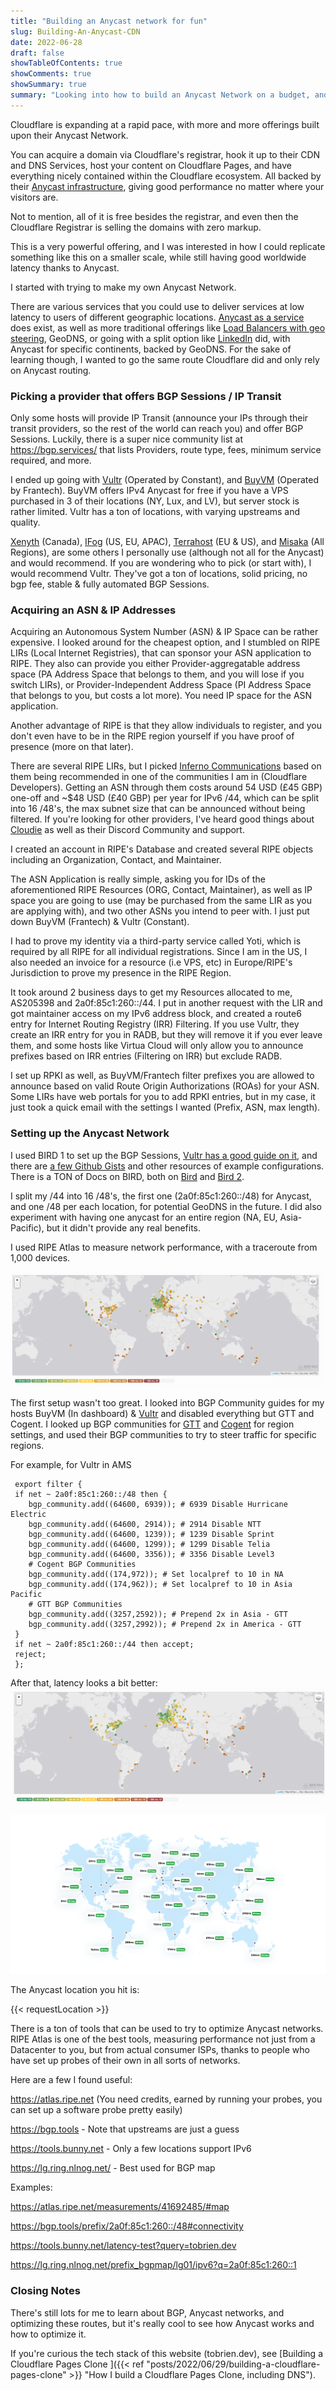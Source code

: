 ```yaml
---
title: "Building an Anycast network for fun"
slug: Building-An-Anycast-CDN
date: 2022-06-28
draft: false
showTableOfContents: true
showComments: true
showSummary: true
summary: "Looking into how to build an Anycast Network on a budget, and optimizing Anycast routing."
---
```


Cloudflare is expanding at a rapid pace, with more and more offerings built upon their Anycast Network.

You can acquire a domain via Cloudflare's registrar, hook it up to their CDN and DNS Services, host your content on Cloudflare Pages, and have everything nicely contained within the Cloudflare ecosystem. All backed by their [Anycast infrastructure](https://www.cloudflare.com/learning/cdn/glossary/anycast-network/), giving good performance no matter where your visitors are.

 Not to mention, all of it is free besides the registrar, and even then the Cloudflare Registrar is selling the domains with zero markup.

This is a very powerful offering, and I was interested in how I could replicate something like this on a smaller scale, while still having good worldwide latency thanks to Anycast.

I started with trying to make my own Anycast Network.

There are various services that you could use to deliver services at low latency to users of different geographic locations. [Anycast as a service](https://rage4.com/#anycast) does exist, as well as more traditional offerings like [Load Balancers with geo steering](https://developers.cloudflare.com/load-balancing/understand-basics/traffic-steering/steering-policies/geo-steering/), GeoDNS, or going with a split option like [LinkedIn](https://engineering.linkedin.com/network-performance/tcp-over-ip-anycast-pipe-dream-or-reality) did, with Anycast for specific continents, backed by GeoDNS. For the sake of learning though, I wanted to go the same route Cloudflare did and only rely on Anycast routing. 

### Picking a provider that offers BGP Sessions / IP Transit


Only some hosts will provide IP Transit (announce your IPs through their transit providers, so the rest of the world can reach you) and offer BGP Sessions. Luckily, there is a super nice community list at https://bgp.services/ that lists Providers, route type, fees, minimum service required, and more.

I ended up going with [Vultr](https://www.vultr.com/) (Operated by Constant), and [BuyVM](https://buyvm.net/) (Operated by Frantech). BuyVM offers IPv4 Anycast for free if you have a VPS purchased in 3 of their locations (NY, Lux, and LV), but server stock is rather limited. Vultr has a ton of locations, with varying upstreams and quality.

[Xenyth](https://xenyth.net/) (Canada), [IFog](https://ifog.ch/en) (US, EU, APAC), [Terrahost](https://terrahost.com) (EU & US), and [Misaka](https://www.misaka.io/) (All Regions), are some others I personally use (although not all for the Anycast) and would recommend. If you are wondering who to pick (or start with), I would recommend Vultr. They've got a ton of locations, solid pricing, no bgp fee, stable & fully automated BGP Sessions. 

### Acquiring an ASN & IP Addresses

Acquiring an Autonomous System Number (ASN) & IP Space can be rather expensive. I looked around for the cheapest option, and I stumbled on RIPE LIRs (Local Internet Registries), that can sponsor your ASN application to RIPE. They also can provide you either Provider-aggregatable address space (PA Address Space that belongs to them, and you will lose if you switch LIRs), or Provider-Independent Address Space (PI Address Space that belongs to you, but costs a lot more). You need IP space for the ASN application.

Another advantage of RIPE is that they allow individuals to register, and you don't even have to be in the RIPE region yourself if you have proof of presence (more on that later).

There are several RIPE LIRs, but I picked [Inferno Communications](https://infernocomms.com/lir-services) based on them being recommended in one of the communities I am in (Cloudflare Developers). Getting an ASN through them costs around 54 USD (£45 GBP) one-off and ~$48 USD (£40 GBP) per year for IPv6 /44, which can be split into 16 /48's, the max subnet size that can be announced without being filtered. If you're looking for other providers, I've heard good things about [Cloudie](https://my.cloudie.sh/index.php/store/lir-services) as well as their Discord Community and support.

I created an account in RIPE's Database and created several RIPE objects including an Organization, Contact, and Maintainer.

The ASN Application is really simple, asking you for IDs of the aforementioned RIPE Resources (ORG, Contact, Maintainer), as well as IP space you are going to use (may be purchased from the same LIR as you are applying with), and two other ASNs you intend to peer with. I just put down BuyVM (Frantech) & Vultr (Constant).

I had to prove my identity via a third-party service called Yoti, which is required by all RIPE for all individual registrations. Since I am in the US, I also needed an invoice for a resource (i.e VPS, etc) in Europe/RIPE's Jurisdiction to prove my presence in the RIPE Region.

It took around 2 business days to get my Resources allocated to me, AS205398 and 2a0f:85c1:260::/44. I put in another request with the LIR and got maintainer access on my IPv6 address block, and created a route6 entry for Internet Routing Registry (IRR) Filtering. If you use Vultr, they create an IRR entry for you in RADB, but they will remove it if you ever leave them, and some hosts like Virtua Cloud will only allow you to announce prefixes based on IRR entries (Filtering on IRR) but exclude RADB.

I set up RPKI as well, as BuyVM/Frantech filter prefixes you are allowed to announce based on valid Route Origin Authorizations (ROAs) for your ASN. Some LIRs have web portals for you to add RPKI entries, but in my case, it just took a quick email with the settings I wanted (Prefix, ASN, max length).
 
### Setting up the Anycast Network

I used BIRD 1 to set up the BGP Sessions, [Vultr has a good guide on it](https://www.vultr.com/docs/configuring-bgp-on-vultr/), and there are [a few Github Gists](https://gist.github.com/aveao/24524caebc2709dd86ba6ea14728def7) and other resources of example configurations. There is a TON of Docs on BIRD, both on [Bird](https://bird.network.cz/doc/bird-3.html) and [Bird 2](https://bird.network.cz/?get_doc&f=bird.html&v=20).

I split my /44 into 16 /48's, the first one (2a0f:85c1:260::/48) for Anycast, and one /48 per each location, for potential GeoDNS in the future. I did also experiment with having one anycast for an entire region (NA, EU, Asia-Pacific), but it didn't provide any real benefits.

I used RIPE Atlas to measure network performance, with a traceroute from 1,000 devices.

![RIPE Atlas Test Result](poor_ripe_atlas_performance.png)

The first setup wasn't too great. I looked into BGP Community guides for my hosts BuyVM (In dashboard) & [Vultr](https://www.vultr.com/docs/as20473-bgp-customer-guide/) and disabled everything but GTT and Cogent. I looked up BGP communities for [GTT](https://www.gtt.net/us-en/services/internet/ip-transit/bgp-communities) and [Cogent](https://www.cogentco.com/files/docs/customer_service/guide/global_cogent_customer_user_guide.pdf) for region settings, and used their BGP communities to try to steer traffic for specific regions.

For example, for Vultr in AMS
```bird
 export filter {
 if net ~ 2a0f:85c1:260::/48 then {
    bgp_community.add((64600, 6939)); # 6939 Disable Hurricane Electric
    bgp_community.add((64600, 2914)); # 2914 Disable NTT
    bgp_community.add((64600, 1239)); # 1239 Disable Sprint
    bgp_community.add((64600, 1299)); # 1299 Disable Telia
    bgp_community.add((64600, 3356)); # 3356 Disable Level3
    # Cogent BGP Communities
    bgp_community.add((174,972)); # Set localpref to 10 in NA
    bgp_community.add((174,962)); # Set localpref to 10 in Asia Pacific
    # GTT BGP Communities
    bgp_community.add((3257,2592)); # Prepend 2x in Asia - GTT
    bgp_community.add((3257,2992)); # Prepend 2x in America - GTT
 }
 if net ~ 2a0f:85c1:260::/44 then accept;
 reject;
 };
```
After that, latency looks a bit better:
![Adjusted Ripe Atlas Test Result](better_ripe_atlas_performance.png)


![BunnyCDN Test](bunnycdn-test.png)


The Anycast location you hit is:

{{< requestLocation >}}


There is a ton of tools that can be used to try to optimize Anycast networks. RIPE Atlas is one of the best tools, measuring performance not just from a Datacenter to you, but from actual consumer ISPs, thanks to people who have set up probes of their own in all sorts of networks.

Here are a few I found useful:

https://atlas.ripe.net (You need credits, earned by running your probes, you can set up a software probe pretty easily)

https://bgp.tools - Note that upstreams are just a guess

https://tools.bunny.net - Only a few locations support IPv6

https://lg.ring.nlnog.net/ - Best used for BGP map


Examples:

https://atlas.ripe.net/measurements/41692485/#map

https://bgp.tools/prefix/2a0f:85c1:260::/48#connectivity

https://tools.bunny.net/latency-test?query=tobrien.dev

https://lg.ring.nlnog.net/prefix_bgpmap/lg01/ipv6?q=2a0f:85c1:260::1


### Closing Notes

There's still lots for me to learn about BGP, Anycast networks, and optimizing these routes, but it's really cool to see how Anycast works and how to optimize it.

If you're curious the tech stack of this website (tobrien.dev), see [Building a Cloudflare Pages Clone ]({{< ref "posts/2022/06/29/building-a-cloudflare-pages-clone" >}} "How I build a Cloudflare Pages Clone, including DNS").
